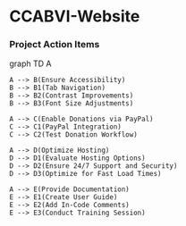 # CCABVI-Website
### Project Action Items

graph TD
    A
    
    A --> B(Ensure Accessibility)
    B --> B1(Tab Navigation)
    B --> B2(Contrast Improvements)
    B --> B3(Font Size Adjustments)
    
    A --> C(Enable Donations via PayPal)
    C --> C1(PayPal Integration)
    C --> C2(Test Donation Workflow)
    
    A --> D(Optimize Hosting)
    D --> D1(Evaluate Hosting Options)
    D --> D2(Ensure 24/7 Support and Security)
    D --> D3(Optimize for Fast Load Times)
    
    A --> E(Provide Documentation)
    E --> E1(Create User Guide)
    E --> E2(Add In-Code Comments)
    E --> E3(Conduct Training Session)

